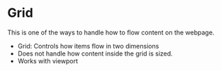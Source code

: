 # Grid


This is one of the ways to handle how to flow content on the webpage.


- Grid: Controls how items flow in two dimensions
- Does not handle how content inside the grid is sized.
- Works with viewport